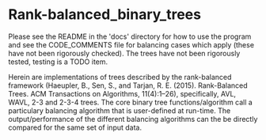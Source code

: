# Rank-balanced_binary_trees

Please see the README in the 'docs' directory for how to use the program and see the CODE_COMMENTS file for balancing cases which apply (these have not been rigorously checked). The trees have not been rigorously tested, testing is a TODO item.

Herein are implementations of trees described by the rank-balanced framework (Haeupler, B., Sen, S., and Tarjan, R. E. (2015). Rank-Balanced Trees. ACM Transactions on Algorithms, 11(4):1–26), specifically, AVL, WAVL, 2-3 and 2-3-4 trees. The core binary tree functions/algorithm call a particulary balancing algorithm that is user-defined at run-time. The output/performance of the different balancing algorithms can the be directly compared for the same set of input data.

